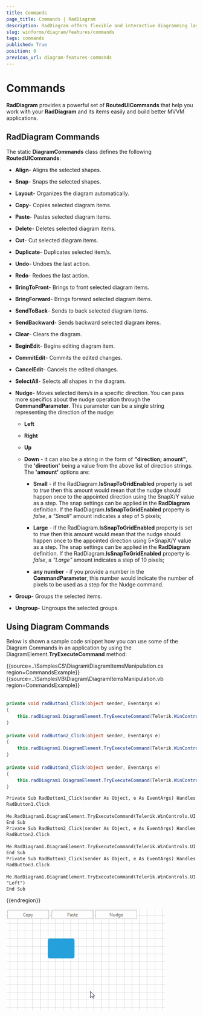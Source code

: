 ```yaml
---
title: Commands
page_title: Commands | RadDiagram
description: RadDiagram offers flexible and interactive diagramming layouts for your rich data-visualization applications.
slug: winforms/diagram/features/commands
tags: commands
published: True
position: 0
previous_url: diagram-features-commands
---
```


# Commands
 
__RadDiagram__ provides a powerful set of __RoutedUICommands__ that help you work with your __RadDiagram__ and its items easily and build better MVVM applications.

## RadDiagram Commands

The static __DiagramCommands__ class defines the following __RoutedUICommands__:

* __Align__- Aligns the selected shapes.
            

* __Snap__- Snaps the selected shapes.
            

* __Layout__- Organizes the diagram automatically.
            

* __Copy__- Copies selected diagram items.
            

* __Paste__- Pastes selected diagram items.
            

* __Delete__- Deletes selected diagram items.
            

* __Cut__- Cut selected diagram items.
            

* __Duplicate__- Duplicates selected item/s.
            

* __Undo__- Undoes the last action.
            

* __Redo__- Redoes the last action.
            

* __BringToFront__- Brings to front selected diagram items.
            

* __BringForward__- Brings forward selected diagram items.
            

* __SendToBack__- Sends to back selected diagram items.
            

* __SendBackward__- Sends backward selected diagram items.
            

* __Clear__- Clears the diagram.
            

* __BeginEdit__- Begins editing diagram item.
            

* __CommitEdit__- Commits the edited changes.
            

* __CancelEdit__- Cancels the edited changes.
            

* __SelectAll__- Selects all shapes in the diagram.
            

* __Nudge__- Moves selected item/s in a specific direction. You can pass more specifics about the nudge operation through the __CommandParameter__. This parameter can be a single string representing the direction of the nudge:

	* __Left__

	* __Right__

	* __Up__

	* __Down__ - it can also be a string in the form of __"direction; amount"__, the __'direction'__ being a value from the above list of direction strings. The __'amount'__  options are:
               

		* __Small__ - if the RadDiagram.__IsSnapToGridEnabled__ property is set to *true* then this amount would mean that the nudge should happen once to the appointed direction using the SnapX/Y value as a step. The snap settings can be applied in the __RadDiagram__ definition. If the RadDiagram.__IsSnapToGridEnabled__ property is *false*, a *"Small"* amount indicates a step of 5 pixels;
                

		* __Large__ - if the RadDiagram.__IsSnapToGridEnabled__ property is set to *true* then this amount would mean that the nudge should happen once to the appointed direction using 5*SnapX/Y value as a step. The snap settings can be applied in the __RadDiagram__ definition. If the RadDiagram.__IsSnapToGridEnabled__ property is *false*, a *"Large"* amount indicates a step of 10 pixels;
                

		* __any number__ - if you provide a number in the __CommandParameter__, this number would indicate the number of pixels to be used as a step for the Nudge command.
                

* __Group__- Groups the selected items.
            

* __Ungroup__- Ungroups the selected groups.
            

## Using Diagram Commands

Below is shown a sample code snippet how you can use some of the Diagram Commands in an application by using the DiagramElement.__TryExecuteCommand__ method: 

{{source=..\SamplesCS\Diagram\DiagramItemsManipulation.cs region=CommandsExample}} 
{{source=..\SamplesVB\Diagram\DiagramItemsManipulation.vb region=CommandsExample}} 

````C#
    
private void radButton1_Click(object sender, EventArgs e)
{
    this.radDiagram1.DiagramElement.TryExecuteCommand(Telerik.WinControls.UI.Diagrams.DiagramCommands.Copy);
}
    
private void radButton2_Click(object sender, EventArgs e)
{
    this.radDiagram1.DiagramElement.TryExecuteCommand(Telerik.WinControls.UI.Diagrams.DiagramCommands.Paste);
}
        
private void radButton3_Click(object sender, EventArgs e)
{
    this.radDiagram1.DiagramElement.TryExecuteCommand(Telerik.WinControls.UI.Diagrams.DiagramCommands.Nudge, "Left");
}

````
````VB.NET
Private Sub RadButton1_Click(sender As Object, e As EventArgs) Handles RadButton1.Click
    Me.RadDiagram1.DiagramElement.TryExecuteCommand(Telerik.WinControls.UI.Diagrams.DiagramCommands.Copy)
End Sub
Private Sub RadButton2_Click(sender As Object, e As EventArgs) Handles RadButton2.Click
    Me.RadDiagram1.DiagramElement.TryExecuteCommand(Telerik.WinControls.UI.Diagrams.DiagramCommands.Paste)
End Sub
Private Sub RadButton3_Click(sender As Object, e As EventArgs) Handles RadButton3.Click
    Me.RadDiagram1.DiagramElement.TryExecuteCommand(Telerik.WinControls.UI.Diagrams.DiagramCommands.Nudge, "Left")
End Sub

````

{{endregion}} 


![diagram-features-commands 001](images/diagram-features-commands001.gif)

